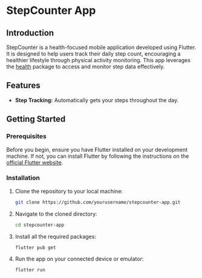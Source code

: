 # StepCounter App

## Introduction
StepCounter is a health-focused mobile application developed using Flutter. It is designed to help users track their daily step count, encouraging a healthier lifestyle through physical activity monitoring. This app leverages the [health](https://pub.dev/packages/health) package to access and monitor step data effectively.

## Features
- **Step Tracking:** Automatically gets your steps throughout the day.

## Getting Started

### Prerequisites
Before you begin, ensure you have Flutter installed on your development machine. If not, you can install Flutter by following the instructions on the [official Flutter website](https://flutter.dev/docs/get-started/install).

### Installation
1. Clone the repository to your local machine:
   ```bash
   git clone https://github.com/yourusername/stepcounter-app.git
   ```

2. Navigate to the cloned directory:
   ```bash
   cd stepcounter-app
   ```
3. Install all the required packages:
   ```bash
   flutter pub get
   ```
4. Run the app on your connected device or emulator:
   ```bash
   flutter run
   ```
